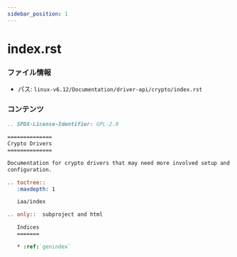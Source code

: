 ```yaml
---
sidebar_position: 1
---
```

# index.rst

### ファイル情報

- パス: `linux-v6.12/Documentation/driver-api/crypto/index.rst`

### コンテンツ

```rst
.. SPDX-License-Identifier: GPL-2.0

==============
Crypto Drivers
==============

Documentation for crypto drivers that may need more involved setup and
configuration.

.. toctree::
   :maxdepth: 1

   iaa/index

.. only::  subproject and html

   Indices
   =======

   * :ref:`genindex`

```
